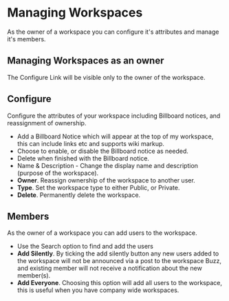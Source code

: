 # Managing Workspaces
As the owner of a workspace you can configure it's attributes and manage it's members.

## Managing Workspaces as an owner
The Configure Link will be visible only to the owner of the workspace.

## Configure
Configure the attributes of your workspace including Billboard notices, and reassignment of ownership.

* Add a Billboard Notice which will appear at the top of my workspace, this can include links etc and supports wiki markup.
* Choose to enable, or disable the Billboard notice as needed.
* Delete when finished with the Billboard notice.
* Name & Description - Change the display name and description (purpose of the workspace).
* **Owner**. Reassign ownership of the workspace to another user.
* **Type**. Set the workspace type to either Public, or Private.
* **Delete**. Permanently delete the workspace.

## Members
As the owner of a workspace you can add users to the workspace.

* Use the Search option to find and add the users
* **Add Silently**. By ticking the add silently button any new users added to the workspace will not be announced via a post to the workspace Buzz, and existing member will not receive a notification about the new member(s).
* **Add Everyone**. Choosing this option will add all users to the workspace, this is useful when you have company wide workspaces.
